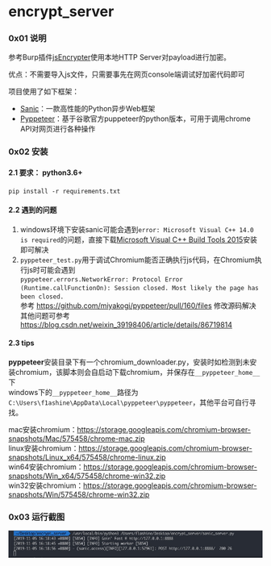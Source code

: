 # encrypt_server
### 0x01 说明
参考Burp插件[jsEncrypter](https://github.com/c0ny1/jsEncrypter)使用本地HTTP Server对payload进行加密。  

优点：不需要导入js文件，只需要事先在网页console端调试好加密代码即可

项目使用了如下框架：
- [Sanic](https://sanic.readthedocs.io/en/latest/)：一款高性能的Python异步Web框架
- [Pyppeteer](https://miyakogi.github.io/pyppeteer/)：基于谷歌官方puppeteer的python版本，可用于调用chrome API对网页进行各种操作

### 0x02 安装
#### 2.1 要求： python3.6+

```
pip install -r requirements.txt
```
#### 2.2 遇到的问题
1. windows环境下安装sanic可能会遇到`error: Microsoft Visual C++ 14.0 is required`的问题，直接下载[Microsoft Visual C++ Build Tools 2015](https://sanic.readthedocs.io/en/latest/)安装即可解决
2. `pyppeteer_test.py`用于调试Chromium能否正确执行js代码，在Chromium执行js时可能会遇到  
`pyppeteer.errors.NetworkError: Protocol Error (Runtime.callFunctionOn): Session closed. Most likely the page has been closed.`  
参考 https://github.com/miyakogi/pyppeteer/pull/160/files 修改源码解决  
其他问题可参考 https://blog.csdn.net/weixin_39198406/article/details/86719814

#### 2.3 tips
**pyppeteer**安装目录下有一个chromium_downloader.py，安装时如检测到未安装chromium，该脚本则会自启动下载chromium，并保存在`__pyppeteer_home__`下  
windows下的`__pyppeteer_home__`路径为`C:\Users\f1ashine\AppData\Local\pyppeteer\pyppeteer`，其他平台可自行寻找。  

mac安装chromium：https://storage.googleapis.com/chromium-browser-snapshots/Mac/575458/chrome-mac.zip  
linux安装chromium：https://storage.googleapis.com/chromium-browser-snapshots/Linux_x64/575458/chrome-linux.zip  
win64安装chromium：https://storage.googleapis.com/chromium-browser-snapshots/Win_x64/575458/chrome-win32.zip  
win32安装chromium：https://storage.googleapis.com/chromium-browser-snapshots/Win/575458/chrome-win32.zip


### 0x03 运行截图
![运行截图](https://github.com/f1ashine/encrypt_server/blob/master/screenshot.jpg)
